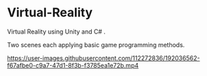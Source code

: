 # Virtual-Reality
Virtual Reality using Unity and C# .

Two scenes each applying basic game programming methods.

https://user-images.githubusercontent.com/112272836/192036562-f67afbe0-c9a7-47d1-8f3b-f3785ea1e72b.mp4

